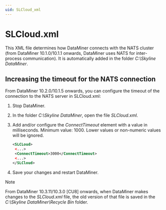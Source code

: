 ```yaml
---
uid: SLCloud_xml
---
```


# SLCloud.xml

This XML file determines how DataMiner connects with the NATS cluster (from DataMiner 10.1.0/10.1.1 onwards, DataMiner uses NATS for inter-process communication). It is automatically added in the folder *C:\\Skyline DataMiner*.

## Increasing the timeout for the NATS connection

From DataMiner 10.2.0/10.1.5 onwards, you can configure the timeout of the connection to the NATS server in SLCloud.xml:

1. Stop DataMiner.

2. In the folder *C:\\Skyline DataMiner*, open the file *SLCloud.xml*.

3. Add and/or configure the *ConnectTimeout* element with a value in milliseconds. Minimum value: 1000. Lower values or non-numeric values will be ignored.

    ```xml
    <SLCLoud>
     <...>
     <ConnectTimeout>3000</ConnectTimeout>
     <...>
    </SLCloud>
    ```

4. Save your changes and restart DataMiner.

> [!NOTE]
> From DataMiner 10.3.11/10.3.0 [CU8] onwards<!--RN 37401-->, when DataMiner makes changes to the *SLCloud.xml* file, the old version of that file is saved in the *C:\Skyline DataMiner\Recycle Bin* folder.
